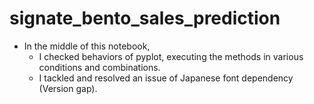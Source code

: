 # signate_bento_sales_prediction

- In the middle of this notebook, 
  - I checked behaviors of pyplot, executing the methods in various conditions and combinations.
  - I tackled and resolved an issue of Japanese font dependency (Version gap).
